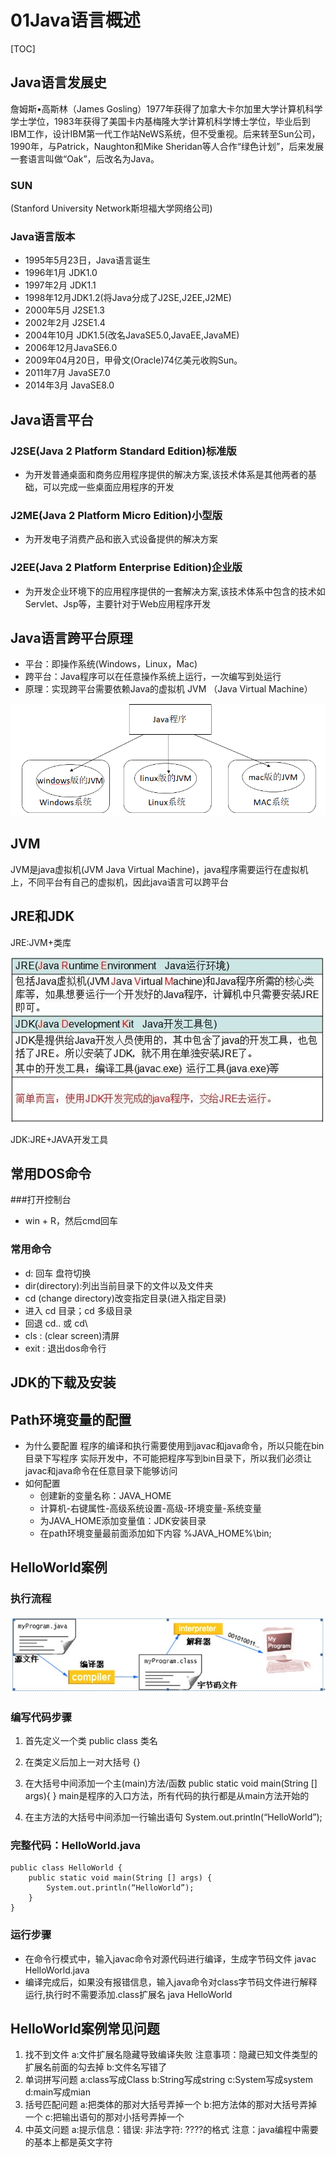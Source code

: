 # 01Java语言概述

[TOC]

## Java语言发展史

詹姆斯•高斯林（James Gosling）1977年获得了加拿大卡尔加里大学计算机科学学士学位，1983年获得了美国卡内基梅隆大学计算机科学博士学位，毕业后到IBM工作，设计IBM第一代工作站NeWS系统，但不受重视。后来转至Sun公司，1990年，与Patrick，Naughton和Mike Sheridan等人合作“绿色计划”，后来发展一套语言叫做“Oak”，后改名为Java。 

### SUN

(Stanford University Network斯坦福大学网络公司)
### Java语言版本
* 1995年5月23日，Java语言诞生
* 1996年1月	JDK1.0
* 1997年2月	JDK1.1
* 1998年12月JDK1.2(将Java分成了J2SE,J2EE,J2ME)
* 2000年5月	J2SE1.3
* 2002年2月	J2SE1.4
* 2004年10月 JDK1.5(改名JavaSE5.0,JavaEE,JavaME)
* 2006年12月JavaSE6.0
* 2009年04月20日，甲骨文(Oracle)74亿美元收购Sun。
* 2011年7月 	JavaSE7.0
* 2014年3月	JavaSE8.0

## Java语言平台

### J2SE(Java 2 Platform Standard Edition)标准版

* 为开发普通桌面和商务应用程序提供的解决方案,该技术体系是其他两者的基础，可以完成一些桌面应用程序的开发

### J2ME(Java 2 Platform Micro Edition)小型版

* 为开发电子消费产品和嵌入式设备提供的解决方案

###  J2EE(Java 2 Platform Enterprise Edition)企业版

* 为开发企业环境下的应用程序提供的一套解决方案,该技术体系中包含的技术如 Servlet、Jsp等，主要针对于Web应用程序开发 

## Java语言跨平台原理

- 平台：即操作系统(Windows，Linux，Mac)
- 跨平台：Java程序可以在任意操作系统上运行，一次编写到处运行
- 原理：实现跨平台需要依赖Java的虚拟机 JVM （Java Virtual Machine）

![Java语言跨平台原理](./images/01/01Java.png)

## JVM

JVM是java虚拟机(JVM Java Virtual Machine)，java程序需要运行在虚拟机上，不同平台有自己的虚拟机，因此java语言可以跨平台

## JRE和JDK

JRE:JVM+类库

![JRE和JDK](./images/01/02JRE.jpg)

JDK:JRE+JAVA开发工具

## 常用DOS命令

###打开控制台

- win + R，然后cmd回车

### 常用命令

- d: 回车	盘符切换
- dir(directory):列出当前目录下的文件以及文件夹
- cd (change directory)改变指定目录(进入指定目录)
- 进入	cd 目录；cd 多级目录
- 回退	cd.. 或 cd\
- cls : (clear screen)清屏
- exit : 退出dos命令行

## JDK的下载及安装

## Path环境变量的配置

- 为什么要配置
程序的编译和执行需要使用到javac和java命令，所以只能在bin目录下写程序
实际开发中，不可能把程序写到bin目录下，所以我们必须让javac和java命令在任意目录下能够访问
- 如何配置
	- 创建新的变量名称：JAVA_HOME
	- 计算机-右键属性-高级系统设置-高级-环境变量-系统变量
	- 为JAVA_HOME添加变量值：JDK安装目录
	- 在path环境变量最前面添加如下内容
	%JAVA_HOME%\bin;

## HelloWorld案例

### 执行流程

![helloworld执行流程](./images/01/03helloworld.jpg)

### 编写代码步骤

1. 首先定义一个类
		public class 类名
2. 在类定义后加上一对大括号
		{}
3. 在大括号中间添加一个主(main)方法/函数
		public static void main(String [] args){ }
	main是程序的入口方法，所有代码的执行都是从main方法开始的

4. 在主方法的大括号中间添加一行输出语句
		System.out.println(“HelloWorld”);

### 完整代码：HelloWorld.java
```
public class HelloWorld {
	public static void main(String [] args) {
		System.out.println(“HelloWorld”);
	}
}
```
### 运行步骤
- 在命令行模式中，输入javac命令对源代码进行编译，生成字节码文件
		javac HelloWorld.java
- 编译完成后，如果没有报错信息，输入java命令对class字节码文件进行解释运行,执行时不需要添加.class扩展名
		java HelloWorld

## HelloWorld案例常见问题

1. 找不到文件
	 a:文件扩展名隐藏导致编译失败
	 注意事项：隐藏已知文件类型的扩展名前面的勾去掉
	 b:文件名写错了
2. 单词拼写问题
	 a:class写成Class
	 b:String写成string
	 c:System写成system
	 d:main写成mian
3. 括号匹配问题
	 a:把类体的那对大括号弄掉一个
	 b:把方法体的那对大括号弄掉一个
	 c:把输出语句的那对小括号弄掉一个
4. 中英文问题
 a:提示信息：错误: 非法字符: \????的格式
	 注意：java编程中需要的基本上都是英文字符
